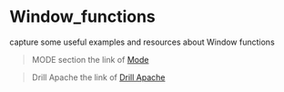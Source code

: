 # Window_functions

capture some useful examples and resources about Window functions

> MODE section
the link of [Mode](https://mode.com/sql-tutorial/sql-window-functions/)

> Drill Apache
the link of [Drill Apache](https://drill.apache.org/docs/sql-window-functions-introduction/)
